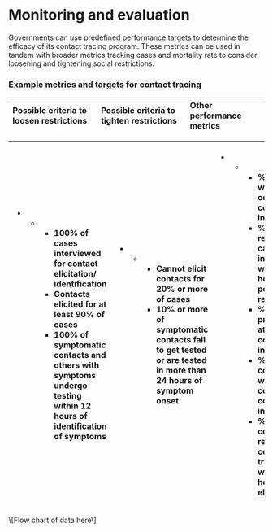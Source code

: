 # Monitoring and evaluation

Governments can use predefined performance targets to determine the efficacy of its contact tracing program. These metrics can be used in tandem with broader metrics tracking cases and mortality rate to consider loosening and tightening social restrictions.

### Example metrics and targets for contact tracing

| **Possible criteria to loosen restrictions** | **Possible criteria to tighten restrictions** | **Other performance metrics** |
| :--- | :--- | :--- |


<table>
  <thead>
    <tr>
      <th style="text-align:left">
        <ul>
          <li>
            <ul>
              <li>
                <ul>
                  <li>100% of cases interviewed for contact elicitation/ identification</li>
                  <li>Contacts elicited for at least 90% of cases</li>
                  <li>100% of symptomatic contacts and others with symptoms undergo testing
                    within 12 hours of identification of symptoms</li>
                </ul>
              </li>
            </ul>
          </li>
        </ul>
      </th>
      <th style="text-align:left">
        <ul>
          <li>
            <ul>
              <li>
                <ul>
                  <li>Cannot elicit contacts for 20% or more of cases</li>
                  <li>10% or more of symptomatic contacts fail to get tested or are tested in
                    more than 24 hours of symptom onset</li>
                </ul>
              </li>
            </ul>
          </li>
        </ul>
      </th>
      <th style="text-align:left">
        <ul>
          <li>
            <ul>
              <li>
                <ul>
                  <li>% of cases with complete contact information</li>
                  <li>% of cases reached by case investigator within 12 hours of positive lab
                    result</li>
                  <li>% of cases providing at least one contact to investigator</li>
                  <li>% of contacts with complete contact information</li>
                  <li>% of contacts reached by contact tracer within 24 hours of elicitation</li>
                </ul>
              </li>
            </ul>
          </li>
        </ul>
      </th>
    </tr>
  </thead>
  <tbody></tbody>
</table>\[Flow chart of data here\]

### 

